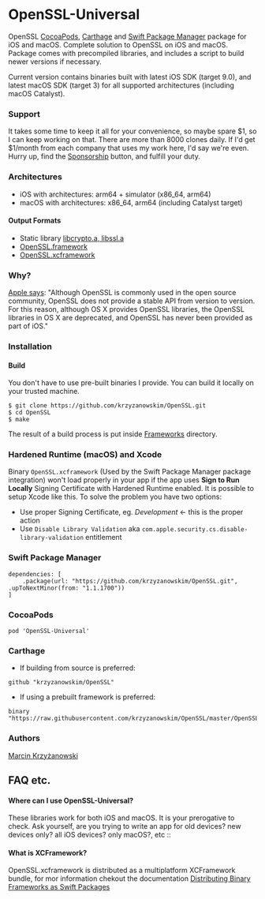 # OpenSSL-Universal

OpenSSL [CocoaPods](https://cocoapods.org/), [Carthage](https://github.com/Carthage/Carthage) and [Swift Package Manager](https://swift.org/package-manager/) package for iOS and macOS. Complete solution to OpenSSL on iOS and macOS. Package comes with precompiled libraries, and includes a script to build newer versions if necessary.

Current version contains binaries built with latest iOS SDK (target 9.0), and latest macOS SDK (target 3) for all supported architectures (including macOS Catalyst).

### Support

It takes some time to keep it all for your convenience, so maybe spare $1, so I can keep working on that. There are more than 8000 clones daily. If I'd get $1/month from each company that uses my work here, I'd say we're even. Hurry up, find the [Sponsorship](https://github.com/users/krzyzanowskim/sponsorship) button, and fulfill your duty.

### Architectures

- iOS with architectures: arm64 + simulator (x86_64, arm64)
- macOS with architectures: x86_64, arm64 (including Catalyst target)

#### Output Formats

- Static library [libcrypto.a, libssl.a](iphoneos/lib/)
- [OpenSSL.framework](Frameworks/)
- [OpenSSL.xcframework](Frameworks/)

### Why?

[Apple says](https://developer.apple.com/library/mac/documentation/security/Conceptual/cryptoservices/GeneralPurposeCrypto/GeneralPurposeCrypto.html):
"Although OpenSSL is commonly used in the open source community, OpenSSL does not provide a stable API from version to version. For this reason, although OS X provides OpenSSL libraries, the OpenSSL libraries in OS X are deprecated, and OpenSSL has never been provided as part of iOS."

### Installation

#### Build

You don't have to use pre-built binaries I provide. You can build it locally on your trusted machine.

```
$ git clone https://github.com/krzyzanowskim/OpenSSL.git
$ cd OpenSSL
$ make
```

The result of a build process is put inside [Frameworks](Frameworks/) directory.

### Hardened Runtime (macOS) and Xcode

Binary `OpenSSL.xcframework` (Used by the Swift Package Manager package integration) won't load properly in your app if the app uses **Sign to Run Locally**  Signing Certificate with Hardened Runtime enabled. It is possible to setup Xcode like this. To solve the problem you have two options:
- Use proper Signing Certificate, eg. *Development* <- this is the proper action
- Use `Disable Library Validation` aka `com.apple.security.cs.disable-library-validation` entitlement

### Swift Package Manager

```
dependencies: [
    .package(url: "https://github.com/krzyzanowskim/OpenSSL.git", .upToNextMinor(from: "1.1.1700"))
]
```

### CocoaPods

````
pod 'OpenSSL-Universal'
````

### Carthage

* If building from source is preferred:

```
github "krzyzanowskim/OpenSSL"
```

* If using a prebuilt framework is preferred:

```
binary "https://raw.githubusercontent.com/krzyzanowskim/OpenSSL/master/OpenSSL.json"
```

### Authors

[Marcin Krzyżanowski](https://twitter.com/krzyzanowskim)

## FAQ etc.
#### Where can I use OpenSSL-Universal?
These libraries work for both iOS and macOS. It is your prerogative to check. Ask yourself, are you trying to write an app for old devices? new devices only? all iOS devices? only macOS?, etc ::

#### What is XCFramework?

OpenSSL.xcframework is distributed as a multiplatform XCFramework bundle, for mor information chekout the documentation [Distributing Binary Frameworks as Swift Packages](https://developer.apple.com/documentation/xcode/distributing-binary-frameworks-as-swift-packages)

